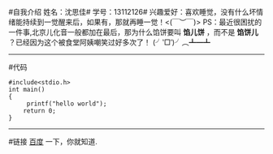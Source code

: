 #自我介绍
姓名：沈思佳#
学号：13112126#
兴趣爱好：喜欢睡觉，没有什么坏情绪能持续到一觉醒来后，如果有，那就再睡一觉！<(￣︶￣)>
PS：最近很困扰的一件事,北京儿化音一般都加在最后，那为什么馅饼要叫 **馅儿饼** ，而不是 **馅饼儿** ？已经因为这个被食堂阿姨嘲笑过好多次了！ (╯‵□′)╯︵┻━┻
***
#代码

    #include<stdio.h>
    int main()
    {
         printf("hello world");
        return 0;
    }
***
#链接
[百度](http://baidu.com/ "Title") 一下，你就知道.
